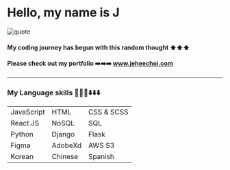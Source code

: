 # Hello, my name is J

![quote](https://i.imgur.com/eWl8YDt.jpg)
#### My coding journey has begun with this random thought ⬆️⬆️⬆️
#### Please check out my portfolio ➡️➡️➡️    www.jeheechoi.com

--------------------------------------------


### My Language skills 👩🏻‍💻⬇️⬇️⬇️
|              |             |              |
|--------------|------------|---------------|
| JavaScript   | HTML       | CSS & SCSS    |
| React.JS     | NoSQL      | SQL           |
| Python       | Django     | Flask         |
| Figma        | AdobeXd    | AWS S3        |
| Korean       | Chinese    | Spanish       |

<!--

Please give a clear and concise
description

-->
